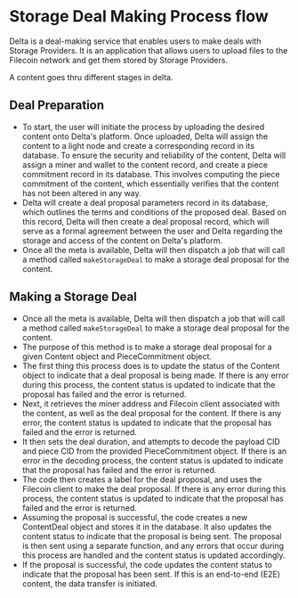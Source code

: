 # Storage Deal Making Process flow

Delta is a deal-making service that enables users to make deals with Storage Providers. It is an application that allows users to upload files to the Filecoin network and get them stored by Storage Providers.

A content goes thru different stages in delta. 

## Deal Preparation
- To start, the user will initiate the process by uploading the desired content onto Delta's platform. Once uploaded, Delta will assign the content to a light node and create a corresponding record in its database. To ensure the security and reliability of the content, Delta will assign a miner and wallet to the content record, and create a piece commitment record in its database. This involves computing the piece commitment of the content, which essentially verifies that the content has not been altered in any way.
- Delta will create a deal proposal parameters record in its database, which outlines the terms and conditions of the proposed deal. Based on this record, Delta will then create a deal proposal record, which will serve as a formal agreement between the user and Delta regarding the storage and access of the content on Delta's platform.
- Once all the meta is available, Delta will then dispatch a job that will call a method called `makeStorageDeal` to make a storage deal proposal for the content.

## Making a Storage Deal
- Once all the meta is available, Delta will then dispatch a job that will call a method called `makeStorageDeal` to make a storage deal proposal for the content.
- The purpose of this method is to make a storage deal proposal for a given Content object and PieceCommitment object.
- The first thing this process does is to update the status of the Content object to indicate that a deal proposal is being made. If there is any error during this process, the content status is updated to indicate that the proposal has failed and the error is returned.
- Next, it retrieves the miner address and Filecoin client associated with the content, as well as the deal proposal for the content. If there is any error, the content status is updated to indicate that the proposal has failed and the error is returned.
- It then sets the deal duration, and attempts to decode the payload CID and piece CID from the provided PieceCommitment object. If there is an error in the decoding process, the content status is updated to indicate that the proposal has failed and the error is returned.
- The code then creates a label for the deal proposal, and uses the Filecoin client to make the deal proposal. If there is any error during this process, the content status is updated to indicate that the proposal has failed and the error is returned.
- Assuming the proposal is successful, the code creates a new ContentDeal object and stores it in the database. It also updates the content status to indicate that the proposal is being sent. The proposal is then sent using a separate function, and any errors that occur during this process are handled and the content status is updated accordingly.
- If the proposal is successful, the code updates the content status to indicate that the proposal has been sent. If this is an end-to-end (E2E) content, the data transfer is initiated.
